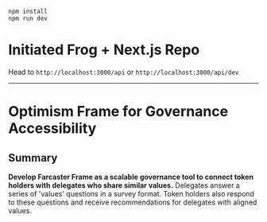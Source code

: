 ```
npm install
npm run dev
```

# Initiated Frog + Next.js Repo

Head to `http://localhost:3000/api` or `http://localhost:3000/api/dev`

---

# Optimism Frame for Governance Accessibility

## Summary

**Develop Farcaster Frame as a scalable governance tool to connect token holders with delegates who share similar values.** Delegates answer a series of 'values' questions in a survey format. Token holders also respond to these questions and receive recommendations for delegates with aligned values.

